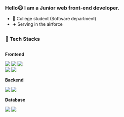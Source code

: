 ### Hello😊 I am a Junior web front-end developer.

- 🏫 College student (Software department)
- ✈️ Serving in the airforce

### 🔨 Tech Stacks 
<div style="display:flex; flex-direction:column; align-items:flex-start;">
    <!-- Frontend -->
    <p><strong>Frontend</strong></p>
    <div>
      <div>
        <img src="https://img.shields.io/badge/html5-E34F26?style=flat-square&logo=html5&logoColor=white"> 
        <img src="https://img.shields.io/badge/css-1572B6?style=flat-square&logo=css3&logoColor=white"> 
        <img src="https://img.shields.io/badge/javascript-F7DF1E?style=flat-square&logo=javascript&logoColor=black">
      </div>
        <img src="https://img.shields.io/badge/tailwindcss-%2338B2AC.svg?style=flat-square&logo=tailwind-css&logoColor=white">
        <img src="https://img.shields.io/badge/React-61DAFB?style=flat-square&logo=react&logoColor=black">
    </div>
    <!-- Backend -->
    <p><strong>Backend</strong></p>
    <div>
        <img src="https://img.shields.io/badge/Node.js-339933?style=for-the-badge&logo=node.js&logoColor=white">
        <img src="https://img.shields.io/badge/express.js-%23404d59?style=for-the-badge&logo=express&logoColor=white"> 
    </div>
    <!-- Database -->
    <p><strong>Database</strong></p>
    <div>
        <img src="https://img.shields.io/badge/MongoDB-%234ea94b.svg?style=for-the-badge&logo=mongodb&logoColor=white"> 
        <img src="https://img.shields.io/badge/mysql-4479A1?style=for-the-badge&logo=mysql&logoColor=white"> 
    </div>
</div><br>
</div>

